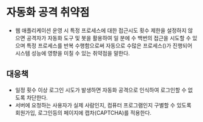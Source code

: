 # 자동화 공격 취약점
* 웹 애플리케이션 운영 시 특정 프로세스에 대한 접근시도 횟수 제한을 설정하지 않으면 공격자가 자동화 도구 및 봇을 활용하여 일 분에 수 백번의 접근을 시도할 수 있으며 특정 프로세스를 반복 수행함으로써 자동으로 수많은 프로세스()가 진행되어 시스템 성능에 영향을 미칠 수 있는 취약점을 말한다. 

## 대응책
* 일정 횟수 이상 로그인 시도가 발생하면 자동화 공격으로 인식하여 로그인할 수 없도록 차단한다. 
* 서버에 요청하는 사용자가 실제 사람인지, 컴퓨터 프로그램인지 구별할 수 있도록 회원가입, 로그인등의 페이지에 캡차(CAPTCHA)를 적용한다. 
